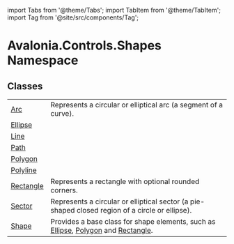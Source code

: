 import Tabs from '@theme/Tabs'; 
import TabItem from '@theme/TabItem'; 
import Tag from '@site/src/components/Tag'; 

# Avalonia.Controls.Shapes Namespace






## Classes
<table>
<tr>
<td><a href="T_Avalonia_Controls_Shapes_Arc">Arc</a></td>
<td>Represents a circular or elliptical arc (a segment of a curve).</td>
</tr>
<tr>
<td><a href="T_Avalonia_Controls_Shapes_Ellipse">Ellipse</a></td>
<td> </td>
</tr>
<tr>
<td><a href="T_Avalonia_Controls_Shapes_Line">Line</a></td>
<td> </td>
</tr>
<tr>
<td><a href="T_Avalonia_Controls_Shapes_Path">Path</a></td>
<td> </td>
</tr>
<tr>
<td><a href="T_Avalonia_Controls_Shapes_Polygon">Polygon</a></td>
<td> </td>
</tr>
<tr>
<td><a href="T_Avalonia_Controls_Shapes_Polyline">Polyline</a></td>
<td> </td>
</tr>
<tr>
<td><a href="T_Avalonia_Controls_Shapes_Rectangle">Rectangle</a></td>
<td>Represents a rectangle with optional rounded corners.</td>
</tr>
<tr>
<td><a href="T_Avalonia_Controls_Shapes_Sector">Sector</a></td>
<td>Represents a circular or elliptical sector (a pie-shaped closed region of a circle or ellipse).</td>
</tr>
<tr>
<td><a href="T_Avalonia_Controls_Shapes_Shape">Shape</a></td>
<td>Provides a base class for shape elements, such as <a href="T_Avalonia_Controls_Shapes_Ellipse">Ellipse</a>, <a href="T_Avalonia_Controls_Shapes_Polygon">Polygon</a> and <a href="T_Avalonia_Controls_Shapes_Rectangle">Rectangle</a>.</td>
</tr>
</table>